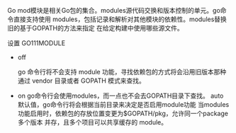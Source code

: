 Go mod模块是相关Go包的集合。modules源代码交换和版本控制的单元。go命令直接支持使用 modules，包括记录和解析对其他模块的依赖性。modules替换旧的基于GOPATH的方法来指定 在给定构建中使用哪些源文件。 

设置 GO111MODULE 

- off 

  go 命令行将不会支持 module 功能，寻找依赖包的方式将会沿用旧版本那种通过 vendor 目录或者 GOPATH 模式来查找。 

- on 
  go命令行会使用modules，而一点也不会去GOPATH目录下查找。 auto 默认值，go命令行将会根据当前目录来决定是否启用module功能 当modules 功能启用时，依赖包的存放位置变更为$GOPATH/pkg，允许同一个package多个版本 并存，且多个项目可以共享缓存的 module。